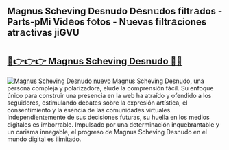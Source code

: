 ## Magnus Scheving Desnudo D𝚎sn𝚞dos filtr𝚊dos - Parts-pMi Vid𝚎os f𝚘tos - N𝚞evas filtr𝚊ciones atr𝚊ctivas jiGVU

# <h2><a href="http://mbbpde.tromn.icu/?c=Magnus+Scheving+Desnudo">🔗👉👉👉 Magnus Scheving Desnudo 🔗🔗</a></h2>

[![Magnus Scheving Desnudo nuevo](https://i.imgur.com/pEAQMta.gif)](http://mbbpde.tromn.icu/?c=Magnus+Scheving+Desnudo)
Magnus Scheving Desnudo, una persona compleja y polarizadora, elude la comprensión fácil. Su enfoque único para construir una presencia en la web ha atraído y ofendido a los seguidores, estimulando debates sobre la expresión artística, el consentimiento y la esencia de las comunidades virtuales. Independientemente de sus decisiones futuras, su huella en los medios digitales es imborrable. Impulsado por una determinación inquebrantable y un carisma innegable, el progreso de Magnus Scheving Desnudo en el mundo digital es ilimitado.
